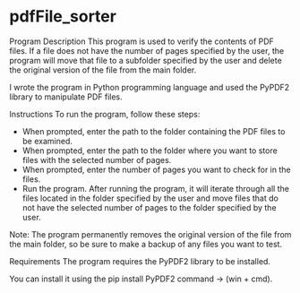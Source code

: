 # pdfFile_sorter

Program Description
This program is used to verify the contents of PDF files. If a file does not have the number of pages specified by the user, the program will move that file to a subfolder specified by the user and delete the original version of the file from the main folder.

I wrote the program in Python programming language and used the PyPDF2 library to manipulate PDF files.

Instructions
To run the program, follow these steps:

- When prompted, enter the path to the folder containing the PDF files to be examined.
- When prompted, enter the path to the folder where you want to store files with the selected number of pages.
- When prompted, enter the number of pages you want to check for in the files.
- Run the program.
After running the program, it will iterate through all the files located in the folder specified by the user and move files that do not have the selected number of pages to the folder specified by the user.

Note: The program permanently removes the original version of the file from the main folder, so be sure to make a backup of any files you want to test.

Requirements
The program requires the PyPDF2 library to be installed.

You can install it using the pip install PyPDF2 command -> (win + cmd).
